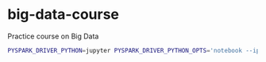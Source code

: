# big-data-course
Practice course on Big Data

```bash
PYSPARK_DRIVER_PYTHON=jupyter PYSPARK_DRIVER_PYTHON_OPTS='notebook --ip=0.0.0.0 --NotebookApp.token= --port=port_1' pyspark2 --conf spark.ui.port=port_2 --driver-memory 512m --master yarn --num-executors 2 --executor-cores 1
```

